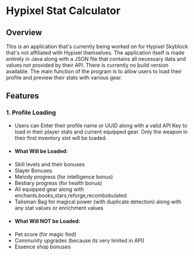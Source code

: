 # Hypixel Stat Calculator

## Overview
This is an application that's currently being worked on for Hypixel Skyblock that's not affiliated with Hypixel themselves.  The application itself is made entirely in Java
along with a JSON file that contains all necessary data and values not provided by their API.  There is currently no build version available.
The main function of the program is to allow users to load their profile and preview their stats with various gear.

## Features
### 1. Profile Loading
- Users can Enter their profile name or UUID along with a valid API Key to load in their player stats and current equipped gear. Only the weapon in their first inventory slot will be loaded.
- #### What Will be Loaded:
- Skill levels and their bonuses
- Slayer Bonuses
- Melody progress (for intelligence bonus)
- Bestiary progress (for health bonus)
- All equipped gear along with enchants,books,stars,reforge,recombobulated
- Talisman Bag for magical power (with duplicate detection) along with any stat values or enrichment values
- #### What Will NOT be Loaded:
- Pet score (for magic find)
- Community upgrades (because its very limited in API)
- Essence shop bonuses